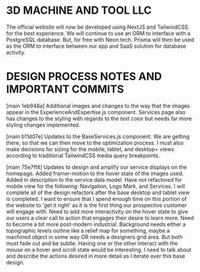 # 3D MACHINE AND TOOL LLC
The official website will now be developed using NextJS and TailwindCSS for the best experience.
We will continue to use an ORM to interface with a PostgreSQL database. But, for free with Neon.tech.
Prisma will then be used as the ORM to interface between our app and SaaS solution for database activity.

# DESIGN PROCESS NOTES AND IMPORTANT COMMITS
[main 1eb948a] Additional images and changes to the way that the images appear in the ExperienceAndExpertise.js component. Services page also has changes to the styling with regards to the text color but needs far more styling changes implemented.

[main b11d07e] Updates to the BaseServices.js component. We are getting there, so that we can then move to the optimization process. I must also make decisions for sizing for the mobile, tablet, and desktop+ views according to traditional TailwindCSS media query breakpoints.

[main 75e7ff4] Updates to design and amplify our service displays on the homepage. Added framer-motion to the hover state of the images used. Added in description to the service data model. Have not refactored for mobile view for the following: Navigation, Logo Mark, and Services. I will complete all of the design refactors after the base desktop and tablet view is completed. I want to ensure that I spend enough time on this portion of the website to 'get it right' as it is the first thing our prospective customer will engage with. Need to add more interactivity on the hover state to give our users a clear call to action that engages their desire to learn more. Need to become a bit more post-modern industrial. Background needs either a topographic levels outline like a relief map for something, maybe a machined object in some way OR needs a designers grid area. But both must fade out and be subtle. Having one or the other interact with the mouse on a hover and scroll state would be interesting. I need to talk about and describe the actions desired in more detail as I iterate over this base design.